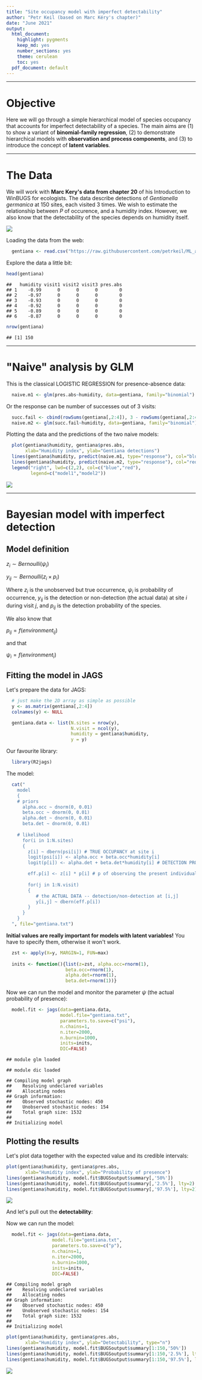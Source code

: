 ```yaml
---
title: "Site occupancy model with imperfect detectability"
author: "Petr Keil (based on Marc Kéry's chapter)"
date: "June 2021"
output:
  html_document:
    highlight: pygments
    keep_md: yes
    number_sections: yes
    theme: cerulean
    toc: yes
  pdf_document: default
---
```




***

# Objective

Here we will go through a simple hierarchical model of species occupancy that
accounts for imperfect detectability of a species. The main aims are (1) to show a variant of **binomial-family regression**, (2) to demonstrate
hierarchical models with **observation and process components**, and (3) to introduce
the concept of **latent variables**.

***

# The Data

We will work with **Marc Kery's data from chapter 20** of his Introduction to WinBUGS for ecologists.
The data describe detections of *Gentianella germanica* at 150 sites, each visited 3 times. We wish to estimate the relationship between $P$ of occurence, and a humidity index. However, we also know that the detectability of the species depends on humidity itself.

![](figure/gentiana.png)


Loading the data from the web:

```r
  gentiana <- read.csv("https://raw.githubusercontent.com/petrkeil/ML_and_Bayes_2021_CZU/main/11_Site-occupancy_model/gentiana.csv")
```

Explore the data a little bit:

```r
head(gentiana)
```

```
##   humidity visit1 visit2 visit3 pres.abs
## 1    -0.99      0      0      0        0
## 2    -0.97      0      0      0        0
## 3    -0.93      0      0      0        0
## 4    -0.92      0      0      0        0
## 5    -0.89      0      0      0        0
## 6    -0.87      0      0      0        0
```

```r
nrow(gentiana)
```

```
## [1] 150
```

***

# "Naive" analysis by GLM

This is the classical LOGISTIC REGRESSION for presence-absence data:

```r
  naive.m1 <- glm(pres.abs~humidity, data=gentiana, family="binomial")
```

Or the response can be number of successes out of 3 visits:

```r
  succ.fail <- cbind(rowSums(gentiana[,2:4]), 3 - rowSums(gentiana[,2:4]))
  naive.m2 <- glm(succ.fail~humidity, data=gentiana, family="binomial")
```

Plotting the data and the predictions of the two naive models:

```r
  plot(gentiana$humidity, gentiana$pres.abs,
       xlab="Humidity index", ylab="Gentiana detections")
  lines(gentiana$humidity, predict(naive.m1, type="response"), col="blue")
  lines(gentiana$humidity, predict(naive.m2, type="response"), col="red")
  legend("right", lwd=c(2,2), col=c("blue","red"),
         legend=c("model1","model2"))
```

![](site_occupancy_files/figure-html/unnamed-chunk-6-1.png)<!-- -->

***

# Bayesian model with imperfect detection

## Model definition

$z_i \sim Bernoulli(\psi_i)$

$y_{ij} \sim Bernoulli(z_i \times p_{i})$

Where $z_i$ is the unobserved but true occurrence, $\psi_i$ is probability of occurrence, $y_{ij}$ is the detection or non-detection (the actual data) at site $i$ during visit $j$, and $p_{ij}$ is the detection probability of the species.

We also know that

$p_{ij}=f(environment_{ij})$

and that

$\psi_i=f(environment_i)$


## Fitting the model in JAGS

Let's prepare the data for JAGS:

```r
  # just make the 2D array as simple as possible
  y <- as.matrix(gentiana[,2:4])
  colnames(y) <- NULL

  gentiana.data <- list(N.sites = nrow(y),
                        N.visit = ncol(y),
                        humidity = gentiana$humidity,
                        y = y)
```

Our favourite library:

```r
  library(R2jags)
```

The model:

```r
  cat("
    model
    {
    # priors
      alpha.occ ~ dnorm(0, 0.01)
      beta.occ ~ dnorm(0, 0.01)
      alpha.det ~ dnorm(0, 0.01)
      beta.det ~ dnorm(0, 0.01)
      
    # likelihood 
      for(i in 1:N.sites)
      {
        z[i] ~ dbern(psi[i]) # TRUE OCCUPANCY at site i
        logit(psi[i]) <- alpha.occ + beta.occ*humidity[i] 
        logit(p[i]) <- alpha.det + beta.det*humidity[i] # DETECTION PROBABILITY

        eff.p[i] <- z[i] * p[i] # p of observing the present individual
        
        for(j in 1:N.visit)
        {           
           # the ACTUAL DATA -- detection/non-detection at [i,j]
           y[i,j] ~ dbern(eff.p[i]) 
        }  
      }
    }
  ", file="gentiana.txt")
```
  
**Initial values are really important for models with latent variables!** You have to specify them, otherwise it won't work.

```r
  zst <- apply(X=y, MARGIN=1, FUN=max)
  
  inits <- function(){list(z=zst, alpha.occ=rnorm(1),
                      beta.occ=rnorm(1),
                      alpha.det=rnorm(1),
                      beta.det=rnorm(1))}
```

Now we can run the model and monitor the parameter $\psi$ (the actual 
probability of presence):

```r
  model.fit <- jags(data=gentiana.data, 
                    model.file="gentiana.txt",
                    parameters.to.save=c("psi"),
                    n.chains=1,
                    n.iter=2000,
                    n.burnin=1000,
                    inits=inits, 
                    DIC=FALSE)
```

```
## module glm loaded
```

```
## module dic loaded
```

```
## Compiling model graph
##    Resolving undeclared variables
##    Allocating nodes
## Graph information:
##    Observed stochastic nodes: 450
##    Unobserved stochastic nodes: 154
##    Total graph size: 1532
## 
## Initializing model
```

## Plotting the results

Let's plot data together with the expected value and its credible intervals:

```r
plot(gentiana$humidity, gentiana$pres.abs,
       xlab="Humidity index", ylab="Probability of presence")
lines(gentiana$humidity, model.fit$BUGSoutput$summary[,'50%'])
lines(gentiana$humidity, model.fit$BUGSoutput$summary[,'2.5%'], lty=2)
lines(gentiana$humidity, model.fit$BUGSoutput$summary[,'97.5%'], lty=2)
```

![](site_occupancy_files/figure-html/unnamed-chunk-12-1.png)<!-- -->

And let's pull out the **detectability**:

Now we can run the model:

```r
  model.fit <- jags(data=gentiana.data, 
                 model.file="gentiana.txt",
                 parameters.to.save=c("p"),
                 n.chains=1,
                 n.iter=2000,
                 n.burnin=1000,
                 inits=inits, 
                 DIC=FALSE)
```

```
## Compiling model graph
##    Resolving undeclared variables
##    Allocating nodes
## Graph information:
##    Observed stochastic nodes: 450
##    Unobserved stochastic nodes: 154
##    Total graph size: 1532
## 
## Initializing model
```

```r
plot(gentiana$humidity, gentiana$pres.abs,
       xlab="Humidity index", ylab="Detectability", type="n")
lines(gentiana$humidity, model.fit$BUGSoutput$summary[1:150,'50%'])
lines(gentiana$humidity, model.fit$BUGSoutput$summary[1:150,'2.5%'], lty=2)
lines(gentiana$humidity, model.fit$BUGSoutput$summary[1:150,'97.5%'], lty=2)
```

![](site_occupancy_files/figure-html/unnamed-chunk-13-1.png)<!-- -->







